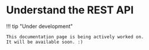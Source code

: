 # Understand the REST API

!!! tip "Under development"

    This documentation page is being actively worked on.
    It will be available soon. :)
